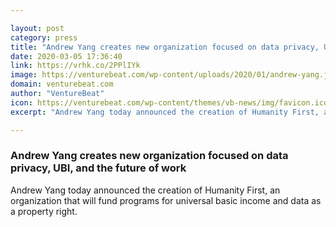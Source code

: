 ```yaml
---

layout: post
category: press
title: "Andrew Yang creates new organization focused on data privacy, UBI, and the future of work"
date: 2020-03-05 17:36:40
link: https://vrhk.co/2PPlIYk
image: https://venturebeat.com/wp-content/uploads/2020/01/andrew-yang.jpg?w=1200&strip=all
domain: venturebeat.com
author: "VentureBeat"
icon: https://venturebeat.com/wp-content/themes/vb-news/img/favicon.ico
excerpt: "Andrew Yang today announced the creation of Humanity First, an organization that will fund programs for universal basic income and data as a property right."

---
```


### Andrew Yang creates new organization focused on data privacy, UBI, and the future of work

Andrew Yang today announced the creation of Humanity First, an organization that will fund programs for universal basic income and data as a property right.